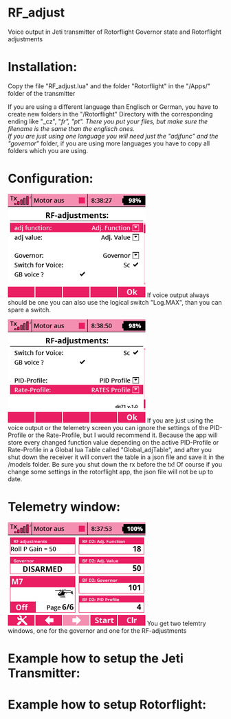 # RF_adjust
Voice output in Jeti transmitter of Rotorflight Governor state and Rotorflight adjustments  

# Installation:      
Copy the file "RF_adjust.lua" and the folder "Rotorflight" in the "/Apps/" folder of the transmitter   

If you are using a different language than Englisch or German, you have to create new folders in the "/Rotorflight" Directory with the corresponding ending like "_cz", "_fr", "_pt".
There you put your files, but make sure the filename is the same than the englisch ones.  
If you are just using one language you will need just the "adjfunc_" and the "governor_" folder, if you are using more languages you have to copy all folders which you are using.

# Configuration:
![Configuration](help/Configuration.png)
If voice output always should be one you can also use the logical switch "Log.MAX", than you can spare a switch.

![Optinal Configuration](help/Optional-config.png)
If you are just using the voice output or the telemetry screen you can ignore the settings of the PID-Profile or the Rate-Profile, but I would recommend it.
Because the app will store every changed function value depending on the active PID-Profile or Rate-Profile in a Global lua Table called "Global_adjTable", and after you shut down the receiver it will convert the table in a json file and save it in the /models folder. Be sure you shut down the rx before the tx!
Of course if you change some settings in the rotorflight app, the json file will not be up to date.

# Telemetry window:
![Telemetry window](help/Telemetrie-screen.png)
You get two telemtry windows, one for the governor and one for the RF-adjustments

# Example how to setup the Jeti Transmitter:


# Example how to setup Rotorflight:



